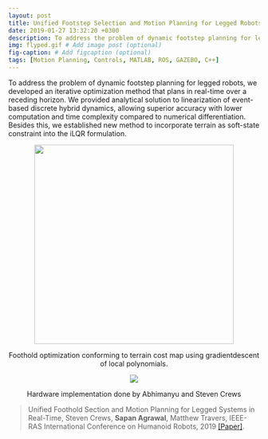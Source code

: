 ```yaml
---
layout: post
title: Unified Footstep Selection and Motion Planning for Legged Robots 
date: 2019-01-27 13:32:20 +0300
description: To address the problem of dynamic footstep planning for legged robots, we developed an iterative optimization method that plans in real-time over a receding horizon.  # Add post description (optional)
img: flyped.gif # Add image post (optional)
fig-caption: # Add figcaption (optional)
tags: [Motion Planning, Controls, MATLAB, ROS, GAZEBO, C++]
---
```

To address the problem of dynamic footstep planning for legged robots, we developed an iterative optimization method that plans in real-time over a receding horizon. We provided analytical solution to linearization of event-based discrete hybrid dynamics, allowing superior accuracy with lower computation and time complexity compared to numerical differentiation. Besides this, we established new method to incorporate terrain as soft-state constraint into the iLQR formulation.

<p align="center">
    <img src="{{site.baseurl}}/assets/img/pic_walker_plot.png" height="400">
     <figcaption align="center"> Foothold optimization conforming to terrain cost map using gradientdescent of local polynomials. </figcaption>
</p>

<p align="center">
    <img src="{{site.baseurl}}/assets/img/flyped.gif">
     <figcaption align="center"> Hardware implementation done by Abhimanyu and Steven Crews </figcaption>
</p>

>Unified Foothold Section and Motion Planning for Legged Systems in Real-Time, Steven Crews, **Sapan Agrawal**, Matthew Travers, IEEE-RAS International Conference on Humanoid Robots, 2019 [[Paper]](https://1drv.ms/b/s!Ap3y6sk8HvoliN4v6QGtT5WlKmnFwQ).
 